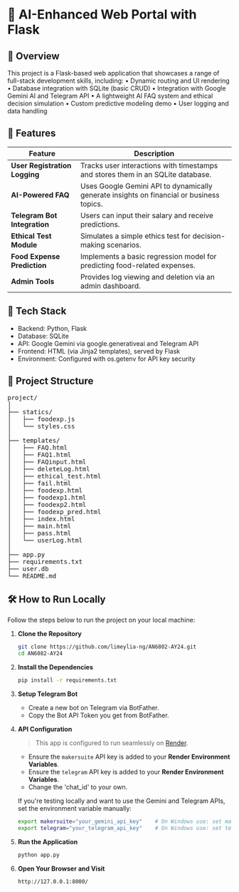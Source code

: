# 💼 AI-Enhanced Web Portal with Flask

## 📌 Overview

This project is a Flask-based web application that showcases a range of full-stack development skills, including:
	•	Dynamic routing and UI rendering
	•	Database integration with SQLite (basic CRUD)
	•	Integration with Google Gemini AI and Telegram API
	•	A lightweight AI FAQ system and ethical decision simulation
	•	Custom predictive modeling demo
	•	User logging and data handling

## 🚀 Features

| Feature | Description |
|--------|-------------|
| **User Registration Logging** | Tracks user interactions with timestamps and stores them in an SQLite database. |
| **AI-Powered FAQ** | Uses Google Gemini API to dynamically generate insights on financial or business topics. |
| **Telegram Bot Integration** | Users can input their salary and receive predictions. |
| **Ethical Test Module** | Simulates a simple ethics test for decision-making scenarios. |
| **Food Expense Prediction** | Implements a basic regression model for predicting food-related expenses. |
| **Admin Tools** | Provides log viewing and deletion via an admin dashboard. |

## 🧠 Tech Stack
- Backend: Python, Flask
- Database: SQLite
- API: Google Gemini via google.generativeai and Telegram API
- Frontend: HTML (via Jinja2 templates), served by Flask
- Environment: Configured with os.getenv for API key security

## 📁 Project Structure
<pre lang="markdown">
project/
│
├── statics/
│   ├── foodexp.js
│   └── styles.css
│
├── templates/
│   ├── FAQ.html
│   ├── FAQ1.html
│   ├── FAQinput.html
│   ├── deleteLog.html
│   ├── ethical_test.html
│   ├── fail.html
│   ├── foodexp.html
│   ├── foodexp1.html
│   ├── foodexp2.html
│   ├── foodexp_pred.html
│   ├── index.html
│   ├── main.html
│   ├── pass.html
│   └── userLog.html
│
├── app.py
├── requirements.txt
├── user.db
└── README.md
</pre>


## 🛠️ How to Run Locally

Follow the steps below to run the project on your local machine:

1. **Clone the Repository**

   ```bash
   git clone https://github.com/limeylia-ng/AN6802-AY24.git
   cd AN6082-AY24
   ```

2. **Install the Dependencies**

   ```bash
   pip install -r requirements.txt
   ```

3. **Setup Telegram Bot**
   - Create a new bot on Telegram via BotFather.
   - Copy the Bot API Token you get from BotFather.

4. **API Configuration**
   > This app is configured to run seamlessly on [Render](https://render.com/).
   - Ensure the `makersuite` API key is added to your **Render Environment Variables**.
   - Ensure the `telegram` API key is added to your **Render Environment Variables**.
   - Change the 'chat_id' to your own.
   
   If you're testing locally and want to use the Gemini and Telegram APIs, set the environment variable manually:

   ```bash
   export makersuite="your_gemini_api_key"    # On Windows use: set makersuite=your_gemini_api_key
   export telegram="your_telegram_api_key"    # On Windows use: set telegram=your_telegram_api_key
   ```

5. **Run the Application**

   ```bash
   python app.py
   ```

6. **Open Your Browser and Visit**

   ```
   http://127.0.0.1:8000/
   ```
